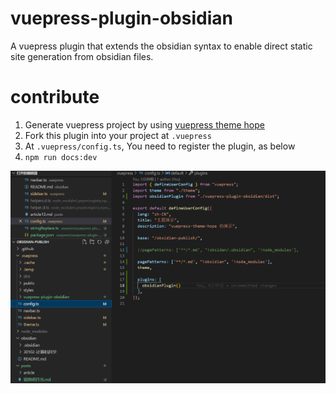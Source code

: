# vuepress-plugin-obsidian

A vuepress plugin that extends the obsidian syntax to enable direct static site generation from obsidian files.

# contribute

1. Generate vuepress project by using [vuepress theme hope](https://vuepress-theme-hope.github.io/v2/guide/)
2. Fork this plugin into your project at `.vuepress`
3. At `.vuepress/config.ts`, You need to register the plugin, as below
4. `npm run docs:dev`

![](./assets/register-plugin.png)
